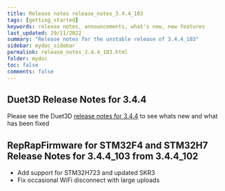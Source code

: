 ```yaml
---
title: Release notes release_notes_3.4.4_103
tags: [getting_started]
keywords: release notes, announcements, what's new, new features
last_updated: 29/11/2022
summary: "Release notes for the unstable release of 3.4.4_103"
sidebar: mydoc_sidebar
permalink: release_notes_3.4.4_103.html
folder: mydoc
toc: false
comments: false
---
```


## Duet3D Release Notes for 3.4.4

Please see the Duet3D [release notes for 3.4.4](https://github.com/Duet3D/RepRapFirmware/wiki/Changelog-RRF-3.x#reprapfirmware-344) to see whats new and what has been fixed

## RepRapFirmware for STM32F4 and STM32H7 Release Notes for 3.4.4_103 from 3.4.4_102

* Add support for STM32H723 and updated SKR3
* Fix occasional WiFi disconnect with large uploads
